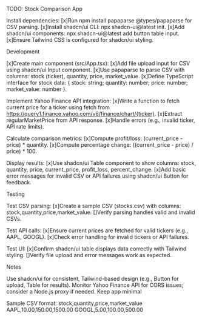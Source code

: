 TODO: Stock Comparison App

Install dependencies:
[x]Run npm install papaparse @types/papaparse for CSV parsing.
[x]Install shadcn/ui CLI: npx shadcn-ui@latest init.
[x]Add shadcn/ui components: npx shadcn-ui@latest add button table input.
[x]Ensure Tailwind CSS is configured for shadcn/ui styling.

Development

[x]Create main component (src/App.tsx):
[x]Add file upload input for CSV using shadcn/ui Input component.
[x]Use papaparse to parse CSV with columns: stock (ticker), quantity, price, market_value.
[x]Define TypeScript interface for stock data: { stock: string; quantity: number; price: number; market_value: number }.

Implement Yahoo Finance API integration:
[x]Write a function to fetch current price for a ticker using fetch from https://query1.finance.yahoo.com/v8/finance/chart/{ticker}.
[x]Extract regularMarketPrice from API response.
[x]Handle errors (e.g., invalid ticker, API rate limits).


 Calculate comparison metrics:
[x]Compute profit/loss: (current_price - price) * quantity.
[x]Compute percentage change: ((current_price - price) / price) * 100.


 Display results:
[x]Use shadcn/ui Table component to show columns: stock, quantity, price, current_price, profit_loss, percent_change.
[x]Add basic error messages for invalid CSV or API failures using shadcn/ui Button for feedback.

Testing

 Test CSV parsing:
[x]Create a sample CSV (stocks.csv) with columns: stock,quantity,price,market_value.
[]Verify parsing handles valid and invalid CSVs.


 Test API calls:
[x]Ensure current prices are fetched for valid tickers (e.g., AAPL, GOOGL).
[x]Check error handling for invalid tickers or API failures.


 Test UI:
[x]Confirm shadcn/ui table displays data correctly with Tailwind styling.
[]Verify file upload and error messages work as expected.

Notes

Use shadcn/ui for consistent, Tailwind-based design (e.g., Button for upload, Table for results).
Monitor Yahoo Finance API for CORS issues; consider a Node.js proxy if needed.
Keep app minimal

Sample CSV format:
stock,quantity,price,market_value
AAPL,10.00,150.00,1500.00
GOOGL,5.00,100.00,500.00



